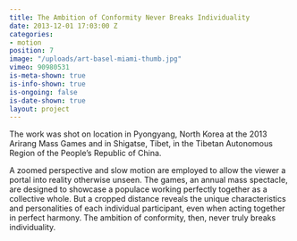 ```yaml
---
title: The Ambition of Conformity Never Breaks Individuality
date: 2013-12-01 17:03:00 Z
categories:
- motion
position: 7
image: "/uploads/art-basel-miami-thumb.jpg"
vimeo: 90980531
is-meta-shown: true
is-info-shown: true
is-ongoing: false
is-date-shown: true
layout: project
---
```


The work was shot on location in Pyongyang, North Korea at the 2013 Arirang Mass Games and in Shigatse, Tibet, in the Tibetan Autonomous Region of the People’s Republic of China. 

A zoomed perspective and slow motion are employed to allow the viewer a portal into reality otherwise unseen. The games, an annual mass spectacle, are designed to showcase a populace working perfectly together as a collective whole. But a cropped distance reveals the unique characteristics and personalities of each individual participant, even when acting together in perfect harmony. The ambition of conformity, then, never truly breaks individuality.